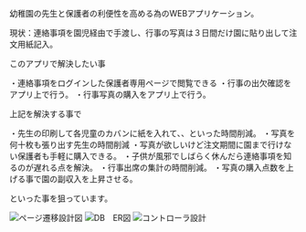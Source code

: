 幼稚園の先生と保護者の利便性を高める為のWEBアプリケーション。

現状：連絡事項を園児経由で手渡し、行事の写真は３日間だけ園に貼り出して注文用紙記入。

このアプリで解決したい事

・連絡事項をログインした保護者専用ページで閲覧できる
・行事の出欠確認をアプリ上で行う。
・行事写真の購入をアプリ上で行う。

上記を解決する事で

・先生の印刷して各児童のカバンに紙を入れて、、といった時間削減。
・写真を何十枚も張り出す先生の時間削減
・写真が欲しいけど注文期間に園まで行けない保護者も手軽に購入できる。
・子供が風邪でしばらく休んだら連絡事項を知るのが遅れる点を解決。
・行事出席の集計の時間削減。
・写真の購入点数を上げる事で園の副収入を上昇させる。

といった事を狙っています。

![ページ遷移設計図](https://user-images.githubusercontent.com/57930610/77220924-4379c700-6b88-11ea-805a-6c1f99f6ca38.jpg)
![DB　ER図](https://user-images.githubusercontent.com/57930610/77220991-ef231700-6b88-11ea-9dd1-424c8c540797.jpg)
![コントローラ設計](https://user-images.githubusercontent.com/57930610/77220997-f518f800-6b88-11ea-8011-d5988e7974c8.jpg)